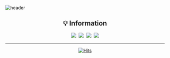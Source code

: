 ![header](https://capsule-render.vercel.app/api?type=waving&color=auto&height=200&section=header&text=SEHYEON%20Github&fontSize=90)

<!--
<h2 align="center">🛠️ Tech Stack</h2>
<p align="center">Techs that I've used at least once</p>
<p align="center">
    <img src="https://img.shields.io/badge/Java-007396?style=flat-square&logo=openjdk&logoColor=white"/></a>&nbsp
    <img src="https://img.shields.io/badge/C++-00599C?style=flat-square&logo=C%2B%2B&logoColor=white"/></a>&nbsp
    <img src="https://img.shields.io/badge/C-A8B9CC?style=flat-square&logo=C&logoColor=white"/></a>&nbsp
    <img src="https://img.shields.io/badge/C%23-239120?style=flat-square&logo=C%23&logoColor=white"/></a>&nbsp
     <img src="https://img.shields.io/badge/Python-3766AB?style=flat-square&logo=Python&logoColor=white"/></a>&nbsp
    <br>
    <img src="https://img.shields.io/badge/MySQL-4479A1?style=flat-square&logo=MySQL&logoColor=white"/></a>&nbsp
    <img src="https://img.shields.io/badge/CentOS-262577?style=flat-square&logo=CentOS&logoColor=white"/></a>&nbsp
</p>
-->
<!--
<p align="center">Tools that I've used at least once</p>
<p align="center">
    <img src="https://img.shields.io/badge/Eclipse IDE-2C2255?style=flat-square&logo=Eclipse-IDE&logoColor=white"/></a>&nbsp
    <img src="https://img.shields.io/badge/Visual Studio-5C2D91?style=flat-square&logo=Visual-Studio&logoColor=white"/></a>&nbsp
    <img src="https://img.shields.io/badge/Visual Studio Code-007ACC?style=flat-square&logo=Visual-Studio-Code&logoColor=white"/></a>&nbsp
    <br>
    <img src="https://img.shields.io/badge/Xcode-147EFB?style=flat-square&logo=Xcode&logoColor=white"/></a>&nbsp
    <img src="https://img.shields.io/badge/GitHub-181717?style=flat-square&logo=GitHub&logoColor=white"/></a>&nbsp
    <img src="https://img.shields.io/badge/iTerm-000000?style=flat-square&logo=iTerm2&logoColor=white"/></a>&nbsp
    <img src="https://img.shields.io/badge/Sublime Text-FF9800?style=flat-square&logo=Sublime-Text&logoColor=white"/></a>&nbsp
</p> -->

<!--
<h2 align="center">📚 GitHub Activity</h2>
<table>
    <tr>
        <td align="center"><a href="https://github.com/bboxeeee"><img src="https://github-readme-stats.vercel.app/api?username=bboxeeee&show_icons=true&theme=default&include_all_commits=true#gh-light-mode-only" alt="My GitHub Stats"/></a><a href="https://github.com/bboxeeee#gh-dark-mode-only"><img src="https://github-readme-stats.vercel.app/api?username=bboxeeee&show_icons=true&theme=tokyonight&include_all_commits=true#gh-dark-mode-only" alt="My GitHub Stats"/></a></td>
        <td rowspan="2" align="center"><a href="https://github.com/bboxeeee#gh-light-mode-only"><img src="https://github-readme-stats.vercel.app/api/top-langs/?username=bboxeeee&theme=default&langs_count=8#gh-light-mode-only" alt="My GitHub Stats"/></a><a href="https://github.com/bboxeeee#gh-dark-mode-only"><img src="https://github-readme-stats.vercel.app/api/top-langs/?username=bboxeeee&theme=tokyonight&langs_count=8#gh-dark-mode-only" alt="My GitHub Stats"/></a></td>
    </tr>
    <tr>
        <td align="center"><a href="https://github.com/bboxeeee#gh-light-mode-only"><img src="https://github-readme-streak-stats.herokuapp.com/?user=bboxeeee&theme=default"/></a><a href="https://github.com/bboxeeee#gh-dark-mode-only"><img src="https://github-readme-streak-stats.herokuapp.com/?user=bboxeeee&theme=tokyonight"/></a></td>
    </tr>
</table>
-->

<h2 align="center">💡 Information</h2>
<p align="center">
    <a href="https://bboxeeee.github.io"><img src="https://img.shields.io/badge/Github Blog-181717?style=flat-square&logo=Github&logoColor=white&link=https://bboxeeee.github.io"/></a>&nbsp
    <a href="https://blog.naver.com/noeyhesx"><img src="https://img.shields.io/badge/NAVER Blog-03C75A?style=flat-square&logo=Naver&logoColor=white&link=https://blog.naver.com/noeyhesx"/></a>&nbsp
    <a href="https://www.instagram.com/_sxhxun/"><img src="https://img.shields.io/badge/Instagram-E4405F?style=flat-square&logo=Instagram&logoColor=white&link=https://www.instagram.com/_sxhxun/"/></a>&nbsp
    <a href="mailto:noeyhesx@naver.com"><img src="https://img.shields.io/badge/Gmail-d14836?style=flat-square&logo=Gmail&logoColor=white&link=noeyhesx@naver.com"/></a>
<p>

---

<p align="center">
    <a href="https://hits.sh/bboxeeee.github.io/"><img alt="Hits" src="https://hits.sh/bboxeeee.github.io.svg?view=today-total&style=plastic&label=TOTAL&color=038ad4&logo=github"/></a>